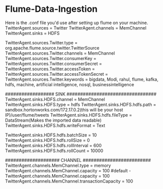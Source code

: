 # Flume-Data-Ingestion
Here is the .conf file you'd use after setting up flume on your machine.
TwitterAgent.sources = Twitter 
TwitterAgent.channels = MemChannel
TwitterAgent.sinks = HDFS
 
TwitterAgent.sources.Twitter.type = org.apache.flume.source.twitter.TwitterSource
TwitterAgent.sources.Twitter.channels = MemChannel
TwitterAgent.sources.Twitter.consumerKey = <insert your key here>
TwitterAgent.sources.Twitter.consumerSecret = <insert your key here>
TwitterAgent.sources.Twitter.accessToken = <insert your key here>
TwitterAgent.sources.Twitter.accessTokenSecret = <insert your key here>
TwitterAgent.sources.Twitter.keywords = bigdata, Modi, rahul, flume, kafka, hdfs, machine, artificial intelligence, nosql, businessintelligence
 
################## SINK #################################
TwitterAgent.sinks.HDFS.channel = MemChannel
TwitterAgent.sinks.HDFS.type = hdfs
TwitterAgent.sinks.HDFS.hdfs.path = sandbox.hortonworks.com/172.17.0.2(this will be your host IP)/user/flume/tweets
TwitterAgent.sinks.HDFS.hdfs.fileType = DataStream(Makes the imported data readable)
TwitterAgent.sinks.HDFS.hdfs.writeFormat = Text
 
TwitterAgent.sinks.HDFS.hdfs.batchSize = 10
TwitterAgent.sinks.HDFS.hdfs.rollSize = 0
TwitterAgent.sinks.HDFS.hdfs.rollInterval = 600
TwitterAgent.sinks.HDFS.hdfs.rollCount = 10000
 
#################### CHANNEL #########################
TwitterAgent.channels.MemChannel.type = memory
TwitterAgent.channels.MemChannel.capacity = 100
#default - TwitterAgent.channels.MemChannel.capacity = 100
TwitterAgent.channels.MemChannel.transactionCapacity = 100
 
